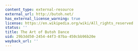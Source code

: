 ```yaml
---
content_type: external-resource
external_url: http://butoh.net/
has_external_license_warning: true
license: https://en.wikipedia.org/wiki/All_rights_reserved
status: ''
title: The Art of Butoh Dance
uid: 29b3dd50-2454-44f3-87ba-450cbb96b20e
wayback_url: ''
---
```

